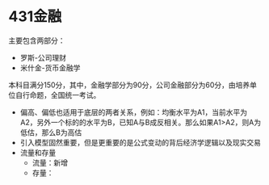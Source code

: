 # 431金融

主要包含两部分：

- 罗斯-公司理财
- 米什金-货币金融学

本科目满分150分，其中，金融学部分为90分，公司金融部分为60分，由培养单位自行命题，全国统一考试。

- 偏高、偏低也适用于底层的两者关系，例如：均衡水平为A1，当前水平为A2，另外一个标的的水平为B，已知A与B成反相关。那么如果A1>A2，则A为低估，那么B为高估
- 引入模型固然重要，但是更重要的是公式变动的背后经济学逻辑以及现实交易
- 流量和存量
  - 流量：新增
  - 存量：
